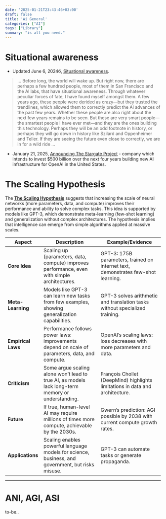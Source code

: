 ```yaml
---
date: '2025-01-21T23:43:46+03:00'
draft: false
title: 'Ai General'
categories: ["AI"]
tags: ["Library"]
summary: "is all you need."
---
```




# Situational awareness

- Updated June 6, 2024б, [Situational awareness](https://situational-awareness.ai). 

>... Before long, the world will wake up. But right now, there are perhaps a few hundred people, most of them in San Francisco and the AI labs, that have situational awareness. Through whatever peculiar forces of fate, I have found myself amongst them. A few years ago, these people were derided as crazy—but they trusted the trendlines, which allowed them to correctly predict the AI advances of the past few years. Whether these people are also right about the next few years remains to be seen. But these are very smart people—the smartest people I have ever met—and they are the ones building this technology. Perhaps they will be an odd footnote in history, or perhaps they will go down in history like Szilard and Oppenheimer and Teller. If they are seeing the future even close to correctly, we are in for a wild ride ...

- January 21, 2025, [Announcing The Stargate Project](https://openai.com/index/announcing-the-stargate-project/) - company which intends to invest $500 billion over the next four years building new AI infrastructure for OpenAI in the United States.


# The Scaling Hypothesis

The **[The Scaling Hypothesis](https://gwern.net/scaling-hypothesis)** suggests that increasing the scale of neural networks (more parameters, data, and compute) improves their performance and ability to solve complex tasks. This idea is supported by models like GPT-3, which demonstrate meta-learning (few-shot learning) and generalization without complex architectures. The hypothesis implies that intelligence can emerge from simple algorithms applied at massive scales.


| **Aspect**               | **Description**                                                                                     | **Example/Evidence**                                                                 |
|--------------------------|-----------------------------------------------------------------------------------------------------|-------------------------------------------------------------------------------------|
| **Core Idea**            | Scaling up (parameters, data, compute) improves performance, even with simple architectures.       | GPT-3: 175B parameters, trained on internet text, demonstrates few-shot learning.   |
| **Meta-Learning**        | Models like GPT-3 can learn new tasks from few examples, showing generalization capabilities.       | GPT-3 solves arithmetic and translation tasks without specialized training.         |
| **Empirical Laws**       | Performance follows power laws: improvements depend on scale of parameters, data, and compute.     | OpenAI’s scaling laws: loss decreases with more parameters and data.                |
| **Criticism**            | Some argue scaling alone won’t lead to true AI, as models lack long-term memory or understanding.   | François Chollet (DeepMind) highlights limitations in data and architecture.        |
| **Future**               | If true, human-level AI may require millions of times more compute, achievable by the 2030s.       | Gwern’s prediction: AGI possible by 2038 with current compute growth rates.         |
| **Applications**         | Scaling enables powerful language models for science, business, and government, but risks misuse.  | GPT-3 can automate tasks or generate propaganda.                                    |

---


# ANI, AGI, ASI

to-be..